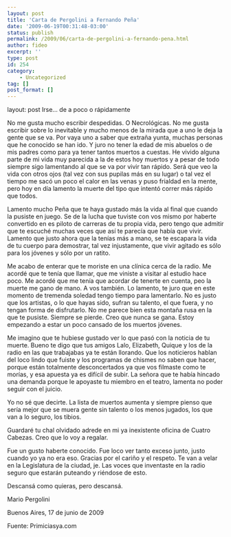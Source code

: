 ```yaml
---
layout: post
title: 'Carta de Pergolini a Fernando Peña'
date: '2009-06-19T00:31:48-03:00'
status: publish
permalink: /2009/06/carta-de-pergolini-a-fernando-pena.html
author: fideo
excerpt: ''
type: post
id: 254
category:
    - Uncategorized
tag: []
post_format: []
---
```

layout: post
Irse… de a poco o rápidamente

No me gusta mucho escribir despedidas. O Necrológicas. No me gusta escribir sobre lo inevitable y mucho menos de la mirada que a uno le deja la gente que se va. Por vaya uno a saber que extraña yunta, muchas personas que he conocido se han ido. Y juro no tener la edad de mis abuelos o de mis padres como para ya tener tantos muertos a cuestas. He vivido alguna parte de mi vida muy parecida a la de estos hoy muertos y a pesar de todo siempre sigo lamentando al que se va por vivir tan rápido. Será que veo la vida con otros ojos (tal vez con sus pupilas más en su lugar) o tal vez el tiempo me sacó un poco el calor en las venas y puso frialdad en la mente, pero hoy en día lamento la muerte del tipo que intentó correr más rápido que todos.  
  
Lamento mucho Peña que te haya gustado más la vida al final que cuando la pusiste en juego. Se de la lucha que tuviste con vos mismo por haberte convertido en es piloto de carreras de tu propia vida, pero tengo que admitir que te escuché muchas veces que así te parecía que había que vivir. Lamento que justo ahora que la tenías más a mano, se te escapara la vida de tu cuerpo para demostrar, tal vez injustamente, que vivir agitado es sólo para los jóvenes y sólo por un ratito.

Me acabo de enterar que te moriste en una clínica cerca de la radio. Me acordé que te tenía que llamar, que me viniste a visitar al estudio hace poco. Me acordé que me tenía que acordar de tenerte en cuenta, peo la muerte me gano de mano. A vos también. Lo lamento, te juro que en este momento de tremenda soledad tengo tiempo para lamentarlo. No es justo que los artistas, o lo que hayas sido, sufran su talento, el que fuera, y no tengan forma de disfrutarlo. No me parece bien esta montaña rusa en la que te pusiste. Siempre se pierde. Creo que nunca se gana. Estoy empezando a estar un poco cansado de los muertos jóvenes.

Me imagino que te hubiese gustado ver lo que pasó con la noticia de tu muerte. Bueno te digo que tus amigos Lalo, Elizabeth, Quique y los de la radio en las que trabajabas ya te están llorando. Que los noticieros hablan del loco lindo que fuiste y los programas de chismes no saben que hacer, porque están totalmente desconcertados ya que vos filmaste como te morías, y esa apuesta ya es difícil de subir. La señora que te había hincado una demanda porque le apoyaste tu miembro en el teatro, lamenta no poder seguir con el juicio.

Yo no sé que decirte. La lista de muertos aumenta y siempre pienso que sería mejor que se muera gente sin talento o los menos jugados, los que van a lo seguro, los tibios.

Guardaré tu chal olvidado adrede en mi ya inexistente oficina de Cuatro Cabezas. Creo que lo voy a regalar.

Fue un gusto haberte conocido. Fue loco ver tanto exceso junto, justo cuando yo ya no era eso. Gracias por el cariño y el respeto. Te van a velar en la Legislatura de la ciudad, je. Las voces que inventaste en la radio seguro que estarán puteando y riéndose de esto.

Descansá como quieras, pero descansá.

Mario Pergolini

Buenos Aires, 17 de junio de 2009

Fuente: Primiciasya.com
